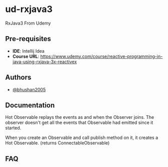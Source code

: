 # ud-rxjava3
RxJava3 From Udemy
## Pre-requisites

- **IDE**: Intellij Idea
- **Course URL**: https://www.udemy.com/course/reactive-programming-in-java-using-rxjava-3x-reactivex


## Authors

- [@bhushan2005](https://www.github.com/bhushan2005)


## Documentation

Hot Observable replays the events as and when the Observer joins.
The observer doesn't get all the events that Observable had emitted since it started.


When you create an Observable and call publish method on it, it creates 
a Hot Observable. (returns ConnectableObservable)



## FAQ
